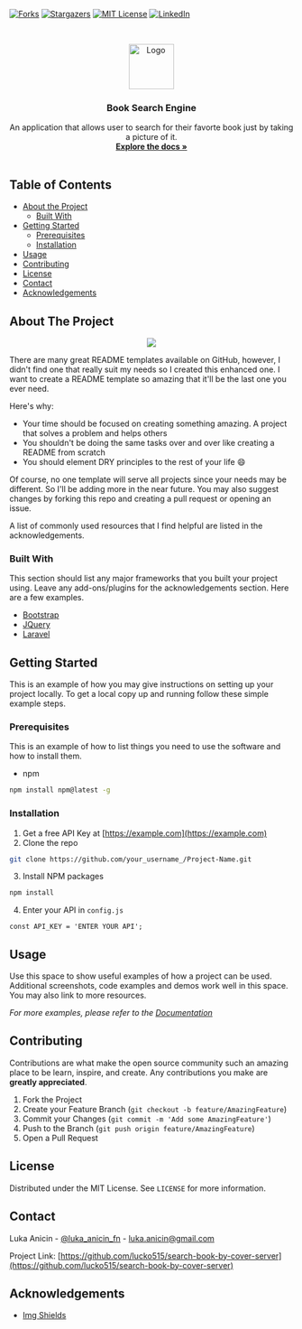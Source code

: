 [![Forks][forks-shield]][forks-url]
[![Stargazers][stars-shield]][stars-url]
[![MIT License][license-shield]][license-url]
[![LinkedIn][linkedin-shield]][linkedin-url]



<!-- PROJECT LOGO -->
<br />
<p align="center">
  <a href="https://github.com/othneildrew/Best-README-Template">
    <img src="images/logo.png" alt="Logo" width="80" height="80">
  </a>

  <h3 align="center">Book Search Engine</h3>

  <p align="center">
    An application that allows user to search for their favorte book just by taking a picture of it.
    <br />
    <a href="https://github.com/lucko515/search-book-by-cover-server"><strong>Explore the docs »</strong></a>
    <br />
    <br />
  </p>
</p>



<!-- TABLE OF CONTENTS -->
## Table of Contents

* [About the Project](#about-the-project)
  * [Built With](#built-with)
* [Getting Started](#getting-started)
  * [Prerequisites](#prerequisites)
  * [Installation](#installation)
* [Usage](#usage)
* [Contributing](#contributing)
* [License](#license)
* [Contact](#contact)
* [Acknowledgements](#acknowledgements)



<!-- ABOUT THE PROJECT -->
## About The Project

<p align="center">
<img src="readme_mats/project_demo.gif"></img>
</p>
There are many great README templates available on GitHub, however, I didn't find one that really suit my needs so I created this enhanced one. I want to create a README template so amazing that it'll be the last one you ever need.

Here's why:
* Your time should be focused on creating something amazing. A project that solves a problem and helps others
* You shouldn't be doing the same tasks over and over like creating a README from scratch
* You should element DRY principles to the rest of your life :smile:

Of course, no one template will serve all projects since your needs may be different. So I'll be adding more in the near future. You may also suggest changes by forking this repo and creating a pull request or opening an issue.

A list of commonly used resources that I find helpful are listed in the acknowledgements.

### Built With
This section should list any major frameworks that you built your project using. Leave any add-ons/plugins for the acknowledgements section. Here are a few examples.
* [Bootstrap](https://getbootstrap.com)
* [JQuery](https://jquery.com)
* [Laravel](https://laravel.com)



<!-- GETTING STARTED -->
## Getting Started

This is an example of how you may give instructions on setting up your project locally.
To get a local copy up and running follow these simple example steps.

### Prerequisites

This is an example of how to list things you need to use the software and how to install them.
* npm
```sh
npm install npm@latest -g
```

### Installation

1. Get a free API Key at [https://example.com](https://example.com)
2. Clone the repo
```sh
git clone https://github.com/your_username_/Project-Name.git
```
3. Install NPM packages
```sh
npm install
```
4. Enter your API in `config.js`
```JS
const API_KEY = 'ENTER YOUR API';
```



<!-- USAGE EXAMPLES -->
## Usage

Use this space to show useful examples of how a project can be used. Additional screenshots, code examples and demos work well in this space. You may also link to more resources.

_For more examples, please refer to the [Documentation](https://example.com)_



<!-- CONTRIBUTING -->
## Contributing

Contributions are what make the open source community such an amazing place to be learn, inspire, and create. Any contributions you make are **greatly appreciated**.

1. Fork the Project
2. Create your Feature Branch (`git checkout -b feature/AmazingFeature`)
3. Commit your Changes (`git commit -m 'Add some AmazingFeature'`)
4. Push to the Branch (`git push origin feature/AmazingFeature`)
5. Open a Pull Request



<!-- LICENSE -->
## License

Distributed under the MIT License. See `LICENSE` for more information.



<!-- CONTACT -->
## Contact

Luka Anicin - [@luka_anicin_fn](https://twitter.com/luka_anicin_fn) - luka.anicin@gmail.com

Project Link: [https://github.com/lucko515/search-book-by-cover-server](https://github.com/lucko515/search-book-by-cover-server)



<!-- ACKNOWLEDGEMENTS -->
## Acknowledgements
* [Img Shields](https://shields.io)





<!-- MARKDOWN LINKS & IMAGES -->
[forks-shield]: https://img.shields.io/github/forks/lucko515/search-book-by-cover-server.svg?style=flat-square
[forks-url]: https://github.com/othneildrew/search-book-by-cover-server/network/members
[stars-shield]: https://img.shields.io/github/stars/lucko515/search-book-by-cover-server.svg?style=flat-square
[stars-url]: https://github.com/othneildrew/search-book-by-cover-server/stargazers
[license-shield]: https://img.shields.io/github/license/lucko515/search-book-by-cover-server.svg?style=flat-square
[license-url]: https://github.com/lucko515/search-book-by-cover-server/blob/master/LICENSE.txt
[linkedin-shield]: https://img.shields.io/badge/-LinkedIn-black.svg?style=flat-square&logo=linkedin&colorB=555
[linkedin-url]: https://www.linkedin.com/in/luka-anicin/
[product-screenshot]: https://i.imgur.com/2QuZELm.gif
